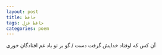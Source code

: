 ```yaml
---
layout: post
title: حافظ
tags: حافظ غزل
categories: poem
---
```


آن کس که اوفتاد خدایش گرفت دست / گو بر تو باد غم افتادگان خوری
